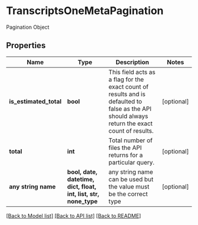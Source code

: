 # TranscriptsOneMetaPagination

Pagination Object

## Properties
Name | Type | Description | Notes
------------ | ------------- | ------------- | -------------
**is_estimated_total** | **bool** | This field acts as a flag for the exact count of results and is defaulted to false as the API should always return the exact count of results.              | [optional] 
**total** | **int** | Total number of files the API returns for a particular query. | [optional] 
**any string name** | **bool, date, datetime, dict, float, int, list, str, none_type** | any string name can be used but the value must be the correct type | [optional]

[[Back to Model list]](../README.md#documentation-for-models) [[Back to API list]](../README.md#documentation-for-api-endpoints) [[Back to README]](../README.md)


